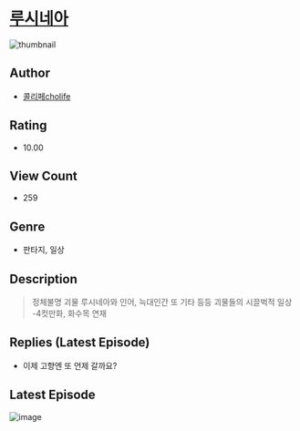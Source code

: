 # [루시네아](https://comic.naver.com/bestChallenge/list?titleId=810563)
![thumbnail](https://image-comic.pstatic.net/user_contents_data/challenge_comic/2023/05/23/360658/upload_7306636521387549497_480x623.jpeg)

## Author
- [콜리페cholife](https://comic.naver.com/artistTitle?id=360658)

## Rating
- 10.00

## View Count
- 259

## Genre
- 판타지, 일상

## Description
> 정체불명 괴물 루시네아와 인어, 늑대인간 또 기타 등등 괴물들의 시끌벅적 일상 -4컷만화, 화수목 연재

## Replies (Latest Episode)
- 이제 고향엔 또 언제 갈까요?

## Latest Episode
![image](https://image-comic.pstatic.net/user_contents_data/challenge_comic/2023/05/25/360658/upload_3760612763217847860.jpeg)
